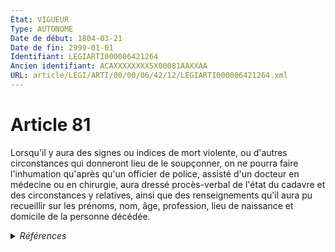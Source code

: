```yaml
---
État: VIGUEUR
Type: AUTONOME
Date de début: 1804-03-21
Date de fin: 2999-01-01
Identifiant: LEGIARTI000006421264
Ancien identifiant: ACAXXXXXXXX5X00081AAXXAA
URL: article/LEGI/ARTI/00/00/06/42/12/LEGIARTI000006421264.xml
---
```


<h1>Article 81</h1>

Lorsqu'il y aura des signes ou indices de mort violente, ou d'autres
circonstances qui donneront lieu de le soupçonner, on ne pourra faire
l'inhumation qu'après qu'un officier de police, assisté d'un docteur en médecine
ou en chirurgie, aura dressé procès-verbal de l'état du cadavre et des
circonstances y relatives, ainsi que des renseignements qu'il aura pu recueillir
sur les prénoms, nom, âge, profession, lieu de naissance et domicile de la
personne décédée.


<details>
  <summary><em>Références</em></summary>

  <h2>Articles faisant référence à l'article</h2>
  
  <ul>
    <li>
      <a href="https://legal.tricoteuses.fr//redirection/LEGIARTI000048520267?vers=git&vers=legifrance">Décret n° 2023-1146 du 6 décembre 2023 déterminant les modalités de mise en œuvre de l'expérimentation prévue par l'article 36 de la loi n° 2022-1616 du 23 décembre 2022 de financement de la sécurité sociale pour 2023 - article 3 AUTONOME MODIFIE, en vigueur du 2023-12-08 au 2024-04-26</a> CITATION source
    </li>
    <li>
      <a href="https://legal.tricoteuses.fr//redirection/LEGIARTI000006348775?vers=git&vers=legifrance">Code des communes - article R364-17 AUTONOME ABROGE, en vigueur du 1977-03-18 au 2000-04-09</a> CITATION source
    </li>
    <li>
      <a href="https://legal.tricoteuses.fr//redirection/LEGIARTI000006349280?vers=git&vers=legifrance">Code des communes - article R361-38 AUTONOME MODIFIE, en vigueur du 1977-03-18 au 1987-01-18</a> CITATION source
    </li>
    <li>
      <a href="https://legal.tricoteuses.fr//redirection/LEGIARTI000006349281?vers=git&vers=legifrance">Code des communes - article R361-38 AUTONOME ABROGE, en vigueur du 1987-01-18 au 2000-04-09</a> CITATION source
    </li>
    <li>
      <a href="https://legal.tricoteuses.fr//redirection/LEGIARTI000006395926?vers=git&vers=legifrance">Code général des collectivités territoriales - article R2213-28 AUTONOME MODIFIE, en vigueur du 2000-04-09 au 2006-07-29</a> CITATION source
    </li>
    <li>
      <a href="https://legal.tricoteuses.fr//redirection/LEGIARTI000006395927?vers=git&vers=legifrance">Code général des collectivités territoriales - article R2213-28 AUTONOME MODIFIE, en vigueur du 2006-07-29 au 2011-03-01</a> CITATION source
    </li>
    <li>
      <a href="https://legal.tricoteuses.fr//redirection/LEGIARTI000006396100?vers=git&vers=legifrance">Code général des collectivités territoriales - article R2223-77 AUTONOME MODIFIE, en vigueur du 2000-04-09 au 2011-01-31</a> CITATION source
    </li>
    <li>
      <a href="https://legal.tricoteuses.fr//redirection/LEGIARTI000023512779?vers=git&vers=legifrance">Code général des collectivités territoriales - article R2213-28 AUTONOME VIGUEUR, en vigueur depuis le 2011-03-01</a> CITATION source
    </li>
    <li>
      <a href="https://legal.tricoteuses.fr//redirection/LEGIARTI000006908259?vers=git&vers=legifrance">Code de la santé publique - article R1112-73 AUTONOME MODIFIE, en vigueur du 2003-05-27 au 2006-08-03</a> CITATION source
    </li>
    <li>
      <a href="https://legal.tricoteuses.fr//redirection/LEGIARTI000006908260?vers=git&vers=legifrance">Code de la santé publique - article R1112-73 AUTONOME VIGUEUR, en vigueur depuis le 2006-08-03</a> CITATION source
    </li>
    <li>
      <a href="https://legal.tricoteuses.fr//redirection/LEGIARTI000006709173?vers=git&vers=legifrance">Décret n°74-27 du 14 janvier 1974 relatif aux règles de fonctionnement des centres hospitaliers et des hôpitaux locaux. - article 72 AUTONOME ABROGE, en vigueur du 1974-01-16 au 2003-05-27</a> CITATION source
    </li>
    <li>
      <a href="https://legal.tricoteuses.fr//redirection/LEGIARTI000049469453?vers=git&vers=legifrance">Décret n° 2023-1146 du 6 décembre 2023 déterminant les modalités de mise en œuvre de l'expérimentation prévue par l'article 36 de la loi n° 2022-1616 du 23 décembre 2022 de financement de la sécurité sociale pour 2023 - article 3 AUTONOME VIGUEUR, en vigueur depuis le 2024-04-26</a> CITATION source
    </li>
    <li>
      <a href="https://legal.tricoteuses.fr//redirection/LEGIARTI000006708914?vers=git&vers=legifrance">Décret n°41-5050 du 31 décembre 1941 codifiant les textes relatifs aux opérations d'inhumation, d'exhumation, d'incinération et de transport des corps. - article 5-1 AUTONOME ABROGE, en vigueur du 1976-05-20 au 1977-03-18</a> CITATION source
    </li>
  </ul>
  
  <h2>Références faites par l'article</h2>
  
  <ul>
    <li>
      1941-12-31 CITATION cible <a href="https://legal.tricoteuses.fr//redirection/LEGIARTI000006708914?vers=git&vers=legifrance">Décret n°41-5050 du 31 décembre 1941 codifiant les textes relatifs aux opérations d'inhumation, d'exhumation, d'incinération et de transport des corps. - article 5-1 AUTONOME ABROGE, en vigueur du 1976-05-20 au 1977-03-18</a>
    </li>
    <li>
      1974-01-14 CITATION cible <a href="https://legal.tricoteuses.fr//redirection/LEGIARTI000006709173?vers=git&vers=legifrance">Décret n°74-27 du 14 janvier 1974 relatif aux règles de fonctionnement des centres hospitaliers et des hôpitaux locaux. - article 72 AUTONOME ABROGE, en vigueur du 1974-01-16 au 2003-05-27</a>
    </li>
    <li>
      2023-12-06 CITATION cible <a href="https://legal.tricoteuses.fr//redirection/LEGIARTI000049469453?vers=git&vers=legifrance">Décret n° 2023-1146 du 6 décembre 2023 déterminant les modalités de mise en œuvre de l'expérimentation prévue par l'article 36 de la loi n° 2022-1616 du 23 décembre 2022 de financement de la sécurité sociale pour 2023 - article 3 AUTONOME VIGUEUR, en vigueur depuis le 2024-04-26</a>
    </li>
    <li>
      2999-01-01 CITATION cible <a href="https://legal.tricoteuses.fr//redirection/LEGIARTI000006349281?vers=git&vers=legifrance">Code des communes - article R361-38 AUTONOME ABROGE, en vigueur du 1987-01-18 au 2000-04-09</a>
    </li>
    <li>
      2999-01-01 CITATION cible <a href="https://legal.tricoteuses.fr//redirection/LEGIARTI000006348775?vers=git&vers=legifrance">Code des communes - article R364-17 AUTONOME ABROGE, en vigueur du 1977-03-18 au 2000-04-09</a>
    </li>
    <li>
      2999-01-01 CITATION cible <a href="https://legal.tricoteuses.fr//redirection/LEGIARTI000006908260?vers=git&vers=legifrance">Code de la santé publique - article R1112-73 AUTONOME VIGUEUR, en vigueur depuis le 2006-08-03</a>
    </li>
    <li>
      2999-01-01 CITATION cible <a href="https://legal.tricoteuses.fr//redirection/LEGIARTI000023512779?vers=git&vers=legifrance">Code général des collectivités territoriales - article R2213-28 AUTONOME VIGUEUR, en vigueur depuis le 2011-03-01</a>
    </li>
    <li>
      2999-01-01 CITATION cible <a href="https://legal.tricoteuses.fr//redirection/LEGIARTI000006396100?vers=git&vers=legifrance">Code général des collectivités territoriales - article R2223-77 AUTONOME MODIFIE, en vigueur du 2000-04-09 au 2011-01-31</a>
    </li>
    <li>
      CODIFICATION source Loi 1803-03-11
    </li>
    <li>
      CREATION source Loi 1803-03-11 promulguée le 21 mars 1803
    </li>
  </ul>
</details>

